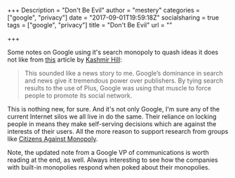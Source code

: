 +++
Description = "Don't Be Evil"
author = "mestery"
categories = ["google", "privacy"]
date = "2017-09-01T19:59:18Z"
socialsharing = true
tags = ["google", "privacy"]
title = "Don't Be Evil"
url = ""

+++

Some notes on Google using it's search monopoly to quash ideas it does
not like from [this][1] article by [Kashmir Hill][2]:

> This sounded like a news story to me. Google’s dominance in search and news
> give it tremendous power over publishers. By tying search results to the use
> of Plus, Google was using that muscle to force people to promote its social
> network.

This is nothing new, for sure. And it's not only Google, I'm sure any of the
current Internet silos we all live in do the same. Their reliance on locking
people in means they make self-serving decisions which are against the
interests of their users. All the more reason to support research from groups
like [Citizens Against Monopoly][3].

Note, the updated note from a Google VP of communications is worth reading at the
end, as well. Always interesting to see how the companies with built-in
monopolies respond when poked about their monopolies.

[1]: http://gizmodo.com/yes-google-uses-its-power-to-quash-ideas-it-doesn-t-li-1798646437
[2]: https://kinja.com/kashmirhill
[3]: https://citizensagainstmonopoly.org/
